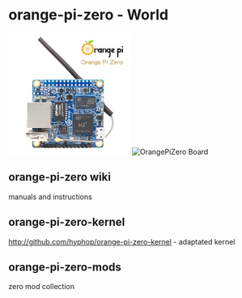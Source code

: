 # orange-pi-zero - World

![OrangePiZero Board](https://github.com/hyphop/orange-pi-zero-kernel/blob/master/img/orange_piz_zero_0.small.jpg)
![OrangePiZero Board](../orange-pi-zero-kernel/master/img/orange_piz_zero_0.small.jpg)

## orange-pi-zero wiki

manuals and instructions

## orange-pi-zero-kernel

http://github.com/hyphop/orange-pi-zero-kernel - adaptated kernel

## orange-pi-zero-mods

zero mod collection




